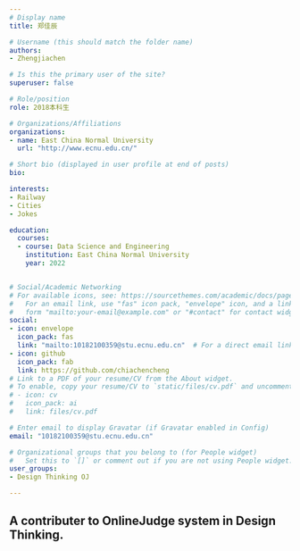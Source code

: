 ```yaml
---
# Display name
title: 郑佳辰

# Username (this should match the folder name)
authors:
- Zhengjiachen

# Is this the primary user of the site?
superuser: false

# Role/position
role: 2018本科生

# Organizations/Affiliations
organizations:
- name: East China Normal University
  url: "http://www.ecnu.edu.cn/"

# Short bio (displayed in user profile at end of posts)
bio: 

interests:
- Railway
- Cities
- Jokes

education:
  courses:
  - course: Data Science and Engineering
    institution: East China Normal University
    year: 2022


# Social/Academic Networking
# For available icons, see: https://sourcethemes.com/academic/docs/page-builder/#icons
#   For an email link, use "fas" icon pack, "envelope" icon, and a link in the
#   form "mailto:your-email@example.com" or "#contact" for contact widget.
social:
- icon: envelope
  icon_pack: fas
  link: "mailto:10182100359@stu.ecnu.edu.cn"  # For a direct email link, use "mailto:test@example.org".
- icon: github
  icon_pack: fab
  link: https://github.com/chiachencheng
# Link to a PDF of your resume/CV from the About widget.
# To enable, copy your resume/CV to `static/files/cv.pdf` and uncomment the lines below.
# - icon: cv
#   icon_pack: ai
#   link: files/cv.pdf

# Enter email to display Gravatar (if Gravatar enabled in Config)
email: "10182100359@stu.ecnu.edu.cn"

# Organizational groups that you belong to (for People widget)
#   Set this to `[]` or comment out if you are not using People widget.
user_groups:
- Design Thinking OJ

---
```


## A contributer to OnlineJudge system in Design Thinking.
